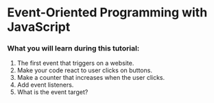 # Event-Oriented Programming with JavaScript


### What you will learn during this tutorial:

1. The first event that triggers on a website.
2. Make your code react to user clicks on buttons.
3. Make a counter that increases when the user clicks.
4. Add event listeners.
5. What is the event target?

